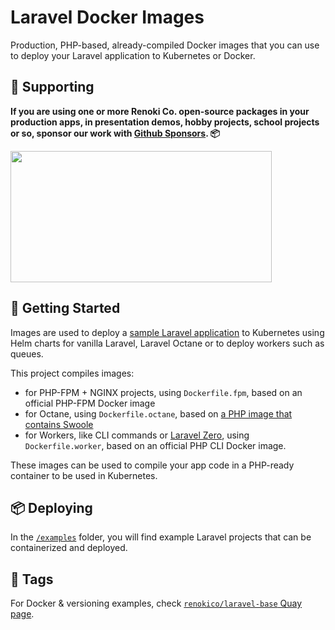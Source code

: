 Laravel Docker Images
=====================

Production, PHP-based, already-compiled Docker images that you can use to deploy your Laravel application to Kubernetes or Docker.

## 🤝 Supporting

**If you are using one or more Renoki Co. open-source packages in your production apps, in presentation demos, hobby projects, school projects or so, sponsor our work with [Github Sponsors](https://github.com/sponsors/rennokki). 📦**

[<img src="https://github-content.s3.fr-par.scw.cloud/static/32.jpg" height="210" width="418" />](https://github-content.renoki.org/github-repo/32)


## 🚀 Getting Started

Images are used to deploy a [sample Laravel application](https://github.com/renoki-co/laravel-helm-demo) to Kubernetes using Helm charts for vanilla Laravel, Laravel Octane or to deploy workers such as queues.

This project compiles images:

- for PHP-FPM + NGINX projects, using `Dockerfile.fpm`, based on an official PHP-FPM Docker image
- for Octane, using `Dockerfile.octane`, based on [a PHP image that contains Swoole](https://hub.docker.com/r/phpswoole/swoole)
- for Workers, like CLI commands or [Laravel Zero](https://github.com/laravel-zero/laravel-zero), using `Dockerfile.worker`, based on an official PHP CLI Docker image.

These images can be used to compile your app code in a PHP-ready container to be used in Kubernetes.

## 📦 Deploying

In the [`/examples`](examples) folder, you will find example Laravel projects that can be containerized and deployed.

## 🐳 Tags

For Docker & versioning examples, check [`renokico/laravel-base` Quay page](https://quay.io/repository/renokico/laravel-base).